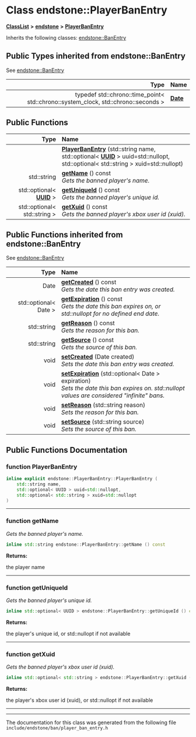 

# Class endstone::PlayerBanEntry



[**ClassList**](annotated.md) **>** [**endstone**](namespaceendstone.md) **>** [**PlayerBanEntry**](classendstone_1_1PlayerBanEntry.md)








Inherits the following classes: [endstone::BanEntry](classendstone_1_1BanEntry.md)
















## Public Types inherited from endstone::BanEntry

See [endstone::BanEntry](classendstone_1_1BanEntry.md)

| Type | Name |
| ---: | :--- |
| typedef std::chrono::time\_point&lt; std::chrono::system\_clock, std::chrono::seconds &gt; | [**Date**](classendstone_1_1BanEntry.md#typedef-date)  <br> |






































## Public Functions

| Type | Name |
| ---: | :--- |
|   | [**PlayerBanEntry**](#function-playerbanentry) (std::string name, std::optional&lt; [**UUID**](classendstone_1_1UUID.md) &gt; uuid=std::nullopt, std::optional&lt; std::string &gt; xuid=std::nullopt) <br> |
|  std::string | [**getName**](#function-getname) () const<br>_Gets the banned player's name._  |
|  std::optional&lt; [**UUID**](classendstone_1_1UUID.md) &gt; | [**getUniqueId**](#function-getuniqueid) () const<br>_Gets the banned player's unique id._  |
|  std::optional&lt; std::string &gt; | [**getXuid**](#function-getxuid) () const<br>_Gets the banned player's xbox user id (xuid)._  |


## Public Functions inherited from endstone::BanEntry

See [endstone::BanEntry](classendstone_1_1BanEntry.md)

| Type | Name |
| ---: | :--- |
|  Date | [**getCreated**](classendstone_1_1BanEntry.md#function-getcreated) () const<br>_Gets the date this ban entry was created._  |
|  std::optional&lt; Date &gt; | [**getExpiration**](classendstone_1_1BanEntry.md#function-getexpiration) () const<br>_Gets the date this ban expires on, or std::nullopt for no defined end date._  |
|  std::string | [**getReason**](classendstone_1_1BanEntry.md#function-getreason) () const<br>_Gets the reason for this ban._  |
|  std::string | [**getSource**](classendstone_1_1BanEntry.md#function-getsource) () const<br>_Gets the source of this ban._  |
|  void | [**setCreated**](classendstone_1_1BanEntry.md#function-setcreated) (Date created) <br>_Sets the date this ban entry was created._  |
|  void | [**setExpiration**](classendstone_1_1BanEntry.md#function-setexpiration) (std::optional&lt; Date &gt; expiration) <br>_Sets the date this ban expires on. std::nullopt values are considered "infinite" bans._  |
|  void | [**setReason**](classendstone_1_1BanEntry.md#function-setreason) (std::string reason) <br>_Sets the reason for this ban._  |
|  void | [**setSource**](classendstone_1_1BanEntry.md#function-setsource) (std::string source) <br>_Sets the source of this ban._  |






















































## Public Functions Documentation




### function PlayerBanEntry 

```C++
inline explicit endstone::PlayerBanEntry::PlayerBanEntry (
    std::string name,
    std::optional< UUID > uuid=std::nullopt,
    std::optional< std::string > xuid=std::nullopt
) 
```




<hr>



### function getName 

_Gets the banned player's name._ 
```C++
inline std::string endstone::PlayerBanEntry::getName () const
```





**Returns:**

the player name 





        

<hr>



### function getUniqueId 

_Gets the banned player's unique id._ 
```C++
inline std::optional< UUID > endstone::PlayerBanEntry::getUniqueId () const
```





**Returns:**

the player's unique id, or std::nullopt if not available 





        

<hr>



### function getXuid 

_Gets the banned player's xbox user id (xuid)._ 
```C++
inline std::optional< std::string > endstone::PlayerBanEntry::getXuid () const
```





**Returns:**

the player's xbox user id (xuid), or std::nullopt if not available 





        

<hr>

------------------------------
The documentation for this class was generated from the following file `include/endstone/ban/player_ban_entry.h`

